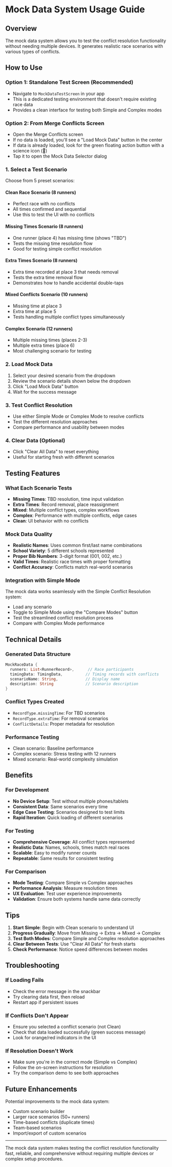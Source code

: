 # Mock Data System Usage Guide

## Overview

The mock data system allows you to test the conflict resolution functionality without needing multiple devices. It generates realistic race scenarios with various types of conflicts.

## How to Use

### Option 1: Standalone Test Screen (Recommended)

- Navigate to `MockDataTestScreen` in your app
- This is a dedicated testing environment that doesn't require existing race data
- Provides a clean interface for testing both Simple and Complex modes

### Option 2: From Merge Conflicts Screen

- Open the Merge Conflicts screen
- If no data is loaded, you'll see a "Load Mock Data" button in the center
- If data is already loaded, look for the green floating action button with a science icon (🧪)
- Tap it to open the Mock Data Selector dialog

### 1. Select a Test Scenario

Choose from 5 preset scenarios:

#### **Clean Race Scenario** (8 runners)

- Perfect race with no conflicts
- All times confirmed and sequential
- Use this to test the UI with no conflicts

#### **Missing Times Scenario** (8 runners)

- One runner (place 4) has missing time (shows "TBD")
- Tests the missing time resolution flow
- Good for testing simple conflict resolution

#### **Extra Times Scenario** (8 runners)

- Extra time recorded at place 3 that needs removal
- Tests the extra time removal flow
- Demonstrates how to handle accidental double-taps

#### **Mixed Conflicts Scenario** (10 runners)

- Missing time at place 3
- Extra time at place 5
- Tests handling multiple conflict types simultaneously

#### **Complex Scenario** (12 runners)

- Multiple missing times (places 2-3)
- Multiple extra times (place 6)
- Most challenging scenario for testing

### 2. Load Mock Data

1. Select your desired scenario from the dropdown
2. Review the scenario details shown below the dropdown
3. Click "Load Mock Data" button
4. Wait for the success message

### 3. Test Conflict Resolution

- Use either Simple Mode or Complex Mode to resolve conflicts
- Test the different resolution approaches
- Compare performance and usability between modes

### 4. Clear Data (Optional)

- Click "Clear All Data" to reset everything
- Useful for starting fresh with different scenarios

## Testing Features

### What Each Scenario Tests

- **Missing Times**: TBD resolution, time input validation
- **Extra Times**: Record removal, place reassignment
- **Mixed**: Multiple conflict types, complex workflows
- **Complex**: Performance with multiple conflicts, edge cases
- **Clean**: UI behavior with no conflicts

### Mock Data Quality

- **Realistic Names**: Uses common first/last name combinations
- **School Variety**: 5 different schools represented
- **Proper Bib Numbers**: 3-digit format (001, 002, etc.)
- **Valid Times**: Realistic race times with proper formatting
- **Conflict Accuracy**: Conflicts match real-world scenarios

### Integration with Simple Mode

The mock data works seamlessly with the Simple Conflict Resolution system:

- Load any scenario
- Toggle to Simple Mode using the "Compare Modes" button
- Test the streamlined conflict resolution process
- Compare with Complex Mode performance

## Technical Details

### Generated Data Structure

```dart
MockRaceData {
  runners: List<RunnerRecord>,      // Race participants
  timingData: TimingData,          // Timing records with conflicts
  scenarioName: String,            // Display name
  description: String              // Scenario description
}
```

### Conflict Types Created

- `RecordType.missingTime`: For TBD scenarios
- `RecordType.extraTime`: For removal scenarios
- `ConflictDetails`: Proper metadata for resolution

### Performance Testing

- Clean scenario: Baseline performance
- Complex scenario: Stress testing with 12 runners
- Mixed scenario: Real-world complexity simulation

## Benefits

### For Development

- **No Device Setup**: Test without multiple phones/tablets
- **Consistent Data**: Same scenarios every time
- **Edge Case Testing**: Scenarios designed to test limits
- **Rapid Iteration**: Quick loading of different scenarios

### For Testing

- **Comprehensive Coverage**: All conflict types represented
- **Realistic Data**: Names, schools, times match real races
- **Scalable**: Easy to modify runner counts
- **Repeatable**: Same results for consistent testing

### For Comparison

- **Mode Testing**: Compare Simple vs Complex approaches
- **Performance Analysis**: Measure resolution times
- **UX Evaluation**: Test user experience improvements
- **Validation**: Ensure both systems handle same data correctly

## Tips

1. **Start Simple**: Begin with Clean scenario to understand UI
2. **Progress Gradually**: Move from Missing → Extra → Mixed → Complex
3. **Test Both Modes**: Compare Simple and Complex resolution approaches
4. **Clear Between Tests**: Use "Clear All Data" for fresh starts
5. **Check Performance**: Notice speed differences between modes

## Troubleshooting

### If Loading Fails

- Check the error message in the snackbar
- Try clearing data first, then reload
- Restart app if persistent issues

### If Conflicts Don't Appear

- Ensure you selected a conflict scenario (not Clean)
- Check that data loaded successfully (green success message)
- Look for orange/red indicators in the UI

### If Resolution Doesn't Work

- Make sure you're in the correct mode (Simple vs Complex)
- Follow the on-screen instructions for resolution
- Try the comparison demo to see both approaches

## Future Enhancements

Potential improvements to the mock data system:

- Custom scenario builder
- Larger race scenarios (50+ runners)
- Time-based conflicts (duplicate times)
- Team-based scenarios
- Import/export of custom scenarios

---

The mock data system makes testing the conflict resolution functionality fast, reliable, and comprehensive without requiring multiple devices or complex setup procedures.
